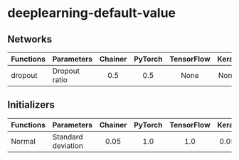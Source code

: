 # deeplearning-default-value
## Networks

| Functions     | Parameters                          | Chainer | PyTorch | TensorFlow | Keras |
|:------------- |:----------------------------------- |:-------:|:-------:|:----------:|:-----:|
| dropout       | Dropout ratio                       |      0.5|      0.5|        None|   None|

## Initializers

| Functions     | Parameters                          | Chainer | PyTorch | TensorFlow | Keras |
|:------------- |:----------------------------------- |:-------:|:-------:|:----------:|:-----:|
| Normal        | Standard deviation                  |     0.05|      1.0|         1.0|   0.05|
